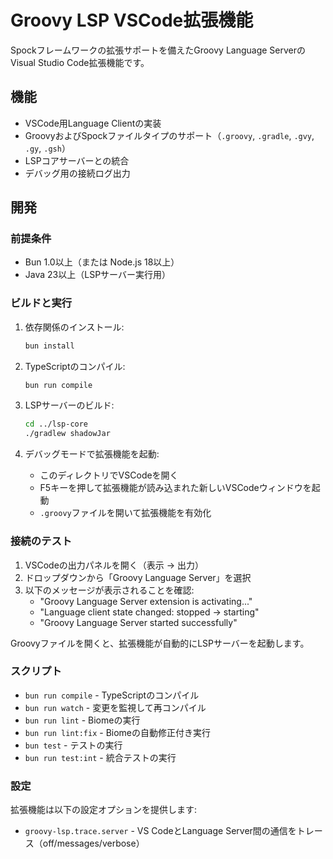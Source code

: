 # Groovy LSP VSCode拡張機能

Spockフレームワークの拡張サポートを備えたGroovy Language ServerのVisual Studio Code拡張機能です。

## 機能

- VSCode用Language Clientの実装
- GroovyおよびSpockファイルタイプのサポート（`.groovy`, `.gradle`, `.gvy`, `.gy`, `.gsh`）
- LSPコアサーバーとの統合
- デバッグ用の接続ログ出力

## 開発

### 前提条件
- Bun 1.0以上（または Node.js 18以上）
- Java 23以上（LSPサーバー実行用）

### ビルドと実行

1. 依存関係のインストール:
   ```bash
   bun install
   ```

2. TypeScriptのコンパイル:
   ```bash
   bun run compile
   ```

3. LSPサーバーのビルド:
   ```bash
   cd ../lsp-core
   ./gradlew shadowJar
   ```

4. デバッグモードで拡張機能を起動:
   - このディレクトリでVSCodeを開く
   - F5キーを押して拡張機能が読み込まれた新しいVSCodeウィンドウを起動
   - `.groovy`ファイルを開いて拡張機能を有効化

### 接続のテスト

1. VSCodeの出力パネルを開く（表示 → 出力）
2. ドロップダウンから「Groovy Language Server」を選択
3. 以下のメッセージが表示されることを確認:
   - "Groovy Language Server extension is activating..."
   - "Language client state changed: stopped -> starting"
   - "Groovy Language Server started successfully"

Groovyファイルを開くと、拡張機能が自動的にLSPサーバーを起動します。

### スクリプト

- `bun run compile` - TypeScriptのコンパイル
- `bun run watch` - 変更を監視して再コンパイル
- `bun run lint` - Biomeの実行
- `bun run lint:fix` - Biomeの自動修正付き実行
- `bun test` - テストの実行
- `bun run test:int` - 統合テストの実行

### 設定

拡張機能は以下の設定オプションを提供します:

- `groovy-lsp.trace.server` - VS CodeとLanguage Server間の通信をトレース（off/messages/verbose）